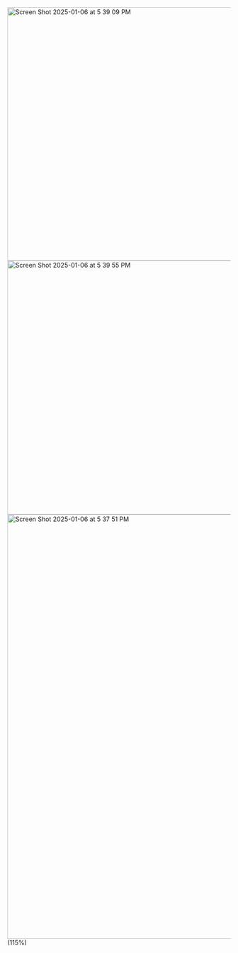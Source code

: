 
<img width="572" alt="Screen Shot 2025-01-06 at 5 39 09 PM" src="https://github.com/user-attachments/assets/dece9a40-4802-4369-8ef8-42618d40f8e1" />
<img width="574" alt="Screen Shot 2025-01-06 at 5 39 55 PM" src="https://github.com/user-attachments/assets/384f24f0-58e0-4355-8373-4504f3d10bf3" />
<img width="959" alt="Screen Shot 2025-01-06 at 5 37 51 PM" src="https://github.com/user-attachments/assets/64c2654f-5f17-4809-8a69-4ae83c681a81" />
(115%)

